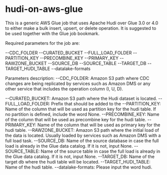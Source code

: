 # hudi-on-aws-glue
This is a generic AWS Glue job that uses Apache Hudi over Glue 3.0 or 4.0 to either make a bulk insert, upsert, or delete operation. It is suggested to be used together with the Glue job bookmark.

Required parameters for the job are:

--CDC_FOLDER
--CURATED_BUCKET
--FULL_LOAD_FOLDER
--PARTITION_KEY
--PRECOMBINE_KEY
--PRIMARY_KEY
--RAWZONE_BUCKET
--SOURCE_DB
--SOURCE_TABLE
--TARGET_DB
--TARGET_HUDI_TABLE
--datalake-formats

Parameters description:
--CDC_FOLDER: Amazon S3 path where CDC changes are being replicated by services such as Amazon DMS or any other service that includes the operation column (I, U, D).

--CURATED_BUCKET: Amazon S3 path where the Hudi dataset is located.
--FULL_LOAD_FOLDER: Prefix that should be added to the 
--PARTITION_KEY: Name of the column that will be used as partition key for the hudi table. If no partition is defined, include the word None.
--PRECOMBINE_KEY: Name of the column that will be used as precombine key for the hudi table.
--PRIMARY_KEY: Name of the column that will be used as primary key for the hudi table.
--RAWZONE_BUCKET: Amazon S3 path where the initial load of the data is located. Usually loaded by services such as Amazon DMS with a full load task.
--SOURCE_DB: Name of the source database in case the full load is already in the Glue data catalog. If it is not, input None.
--SOURCE_TABLE: Name of the source table in case the full load is already in the Glue data catalog. If it is not, input None.
--TARGET_DB: Name of the target db where the hudi table will be located.
--TARGET_HUDI_TABLE: Name of the hudi table.
--datalake-formats: Please input the word hudi.
